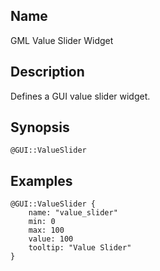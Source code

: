 ## Name

GML Value Slider Widget

## Description

Defines a GUI value slider widget.

## Synopsis

`@GUI::ValueSlider`

## Examples

```gml
@GUI::ValueSlider {
    name: "value_slider"
    min: 0
    max: 100
    value: 100
    tooltip: "Value Slider"
}
```

